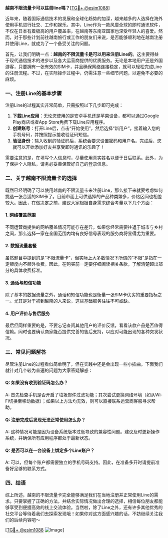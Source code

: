 **越南不限流量卡可以註冊line嗎？**[[TG💪+ @esim1088](https://t.me/s/esim1088)]

近年来，随着国际通信技术的发展和全球化趋势的加深，越来越多的人选择在海外使用手机进行社交、工作和娱乐。其中，Line作为一款风靡全球的即时通讯软件，不仅在日本有着极高的用户覆盖率，在越南等东南亚国家也深受年轻人的喜爱。然而，对于那些计划前往越南旅行或工作的朋友们来说，是否能够顺利地在越南注册并使用Line，就成为了一个备受关注的问题。

首先，让我们明确一点：**越南的不限流量卡是可以用来注册Line的**。这主要得益于现代通信技术的进步以及各大运营商提供的优质服务。无论是本地用户还是外国游客，只要拥有一张有效的SIM卡，并且确保网络连接稳定，就可以轻松完成Line的注册流程。不过，在实际操作过程中，仍需注意一些细节问题，以避免不必要的麻烦。

### 一、注册Line的基本步骤

注册Line的过程其实非常简单，只需按照以下几步即可完成：

1. **下载Line应用**：无论您使用的是安卓手机还是苹果设备，都可以通过Google Play商店或者App Store免费下载Line应用程序。
2. **创建账号**：打开Line后，点击“开始使用”，然后选择“新用户”。接着输入您的手机号码，并按照提示接收验证码短信。
3. **验证身份**：输入收到的验证码后，系统会要求设置密码和用户名。完成后，您就可以开始添加好友并享受即时通讯的乐趣了！

需要注意的是，在填写个人信息时，尽量使用真实姓名以便于日后联系。此外，为了保护个人隐私，请务必妥善保管好自己的登录信息。

### 二、关于越南不限流量卡的选择

既然已经明确了可以使用越南的不限流量卡来注册Line，那么接下来就要考虑如何挑选一张合适的SIM卡了。目前市面上可供选择的产品种类繁多，价格区间也相差较大。因此，在做决定之前，建议大家根据自身需求综合考量以下几个方面：

#### 1. 网络覆盖范围
不同运营商提供的网络覆盖情况可能存在差异。如果您经常需要往返于城市与乡村之间，那么选择一家在全国范围内均有良好信号表现的服务商将显得尤为重要。

#### 2. 数据流量套餐
虽然题目中提到的是“不限流量卡”，但实际上大多数情况下所谓的“不限”是指在一定额度内不额外收费。因此，在购买前一定要仔细阅读相关条款，了解清楚超出部分的具体收费标准。

#### 3. 通话与短信功能
除了基本的数据流量之外，通话和短信功能也是衡量一张SIM卡优劣的重要指标之一。尤其是对于初到越南的人来说，这些基础服务往往不可或缺。

#### 4. 用户评价与售后服务
最后但同样重要的是，不要忘记查阅其他用户的评价反馈，看看该款产品是否值得信赖。同时也要确认商家能否提供完善的售后支持，以应对可能出现的各种突发状况。

### 三、常见问题解答

尽管注册Line的过程看似简单明了，但在实践中还是会出现一些小插曲。下面我们就针对几个较为普遍的问题为大家答疑解惑：

#### Q: 如果没有收到验证码怎么办？
A: 首先检查手机是否开启了垃圾邮件过滤功能；其次尝试更换网络环境（如从Wi-Fi切换至移动数据）；如果以上方法均无效，则可以直接联系运营商客服寻求帮助。

#### Q: 注册完成后发现无法正常使用怎么办？
A: 这种情况可能是因为设备系统版本过低导致的兼容性问题。建议及时更新操作系统，并确保所有应用程序都处于最新状态。

#### Q: 是否可以在一台设备上绑定多个Line账户？
A: 可以，但每个账户都需要独立的手机号码支持。因此，在准备多开时请提前准备好足够的联系方式。

### 四、结语

综上所述，越南的不限流量卡完全能够满足我们在当地注册并正常使用Line的需求。只要掌握了正确的方法，并结合实际情况做出合理的选择，相信每位朋友都能够享受到便捷高效的线上交流体验。当然啦，除了Line之外，还有许多其他优秀的社交平台等待着我们去探索发现哦！如果你对这方面感兴趣的话，不妨继续关注我们的后续内容吧～

[[TG💪+ @esim1088](https://t.me/s/esim1088) ![Image](https://i.postimg.cc/4NQfJmqS/Snipaste-2025-05-13-00-14-12.png)]